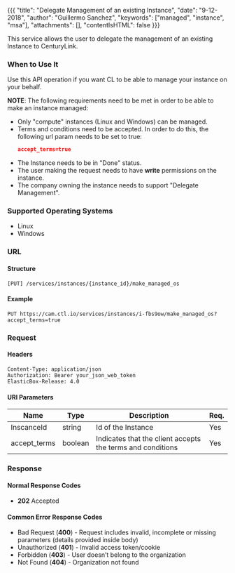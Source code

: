 {{{
  "title": "Delegate Management of an existing Instance",
  "date": "9-12-2018",
  "author": "Guillermo Sanchez",
  "keywords": ["managed", "instance", "msa"],
  "attachments": [],
  "contentIsHTML": false
}}}

This service allows the user to delegate the management of an existing Instance to CenturyLink.

### When to Use It

Use this API operation if you want CL to be able to manage your instance on your behalf.

**NOTE**: The following requirements need to be met in order to be able to make an instance managed:

- Only "compute" instances (Linux and Windows) can be managed.
- Terms and conditions need to be accepted. In order to do this, the following url param needs to be set to true:
    ```json
    accept_terms=true
    ```
- The Instance needs to be in "Done" status.
- The user making the request needs to have **write** permissions on the instance.
- The company owning the instance needs to support "Delegate Management".

### Supported Operating Systems

- Linux
- Windows

### URL

#### Structure

    [PUT] /services/instances/{instance_id}/make_managed_os

#### Example

    PUT https://cam.ctl.io/services/instances/i-fbs9ow/make_managed_os?accept_terms=true

### Request

#### Headers

```
Content-Type: application/json
Authorization: Bearer your_json_web_token
ElasticBox-Release: 4.0
```

#### URI Parameters

| Name | Type | Description | Req. |
| --- | --- | --- | --- |
| InscanceId | string | Id of the Instance | Yes |
| accept_terms | boolean | Indicates that the client accepts the terms and conditions | Yes |

### Response

#### Normal Response Codes

- **202** Accepted

#### Common Error Response Codes

- Bad Request (**400**) - Request includes invalid, incomplete or missing parameters (details provided inside body)
- Unauthorized (**401**) - Invalid access token/cookie
- Forbidden (**403**) - User doesn’t belong to the organization
- Not Found (**404**) - Organization not found
